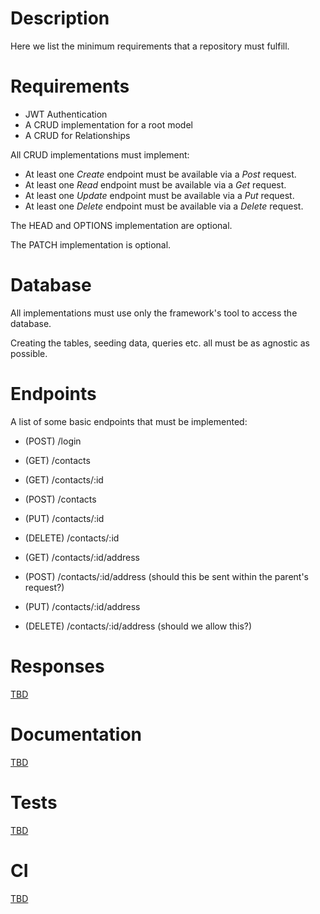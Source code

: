 # Description
Here we list the minimum requirements that a repository must fulfill.

# Requirements
* JWT Authentication
* A CRUD implementation for a root model
* A CRUD for Relationships

All CRUD implementations must implement:
* At least one *Create* endpoint must be available via a *Post* request.
* At least one *Read* endpoint must be available via a *Get* request.
* At least one *Update* endpoint must be available via a *Put* request.
* At least one *Delete* endpoint must be available via a *Delete* request.

The HEAD and OPTIONS implementation are optional.

The PATCH implementation is optional.

# Database
All implementations must use only the framework's tool to access the database.

Creating the tables, seeding data, queries etc. all must be as agnostic as possible.

# Endpoints
A list of some basic endpoints that must be implemented:
* (POST) /login

* (GET) /contacts
* (GET) /contacts/:id
* (POST) /contacts
* (PUT) /contacts/:id
* (DELETE) /contacts/:id

* (GET) /contacts/:id/address
* (POST) /contacts/:id/address (should this be sent within the parent's request?)
* (PUT) /contacts/:id/address
* (DELETE) /contacts/:id/address (should we allow this?)

# Responses
[TBD](https://github.com/RESTBench/requirements/issues/1)

# Documentation
[TBD](https://github.com/RESTBench/requirements/issues/2)

# Tests
[TBD](https://github.com/RESTBench/requirements/issues/3)

# CI
[TBD](https://github.com/RESTBench/requirements/issues/4)
